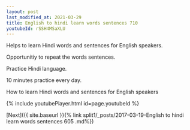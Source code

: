 ```yaml
---
layout: post
last_modified_at: 2021-03-29
title: English to hindi learn words sentences 710 
youtubeId: rSSH4MSaXLU
---
```

 
 
Helps to learn Hindi words and sentences for English speakers.

Opportunitiy to repeat the words sentences. 

Practice Hindi language. 
 
10 minutes practice every day. 
 
How to learn Hindi words and sentences for English speakers 
 
{% include youtubePlayer.html id=page.youtubeId %}
 
 
[Next]({{ site.baseurl }}{% link  split1/_posts/2017-03-19-English to hindi learn words sentences 605 .md%})
 
